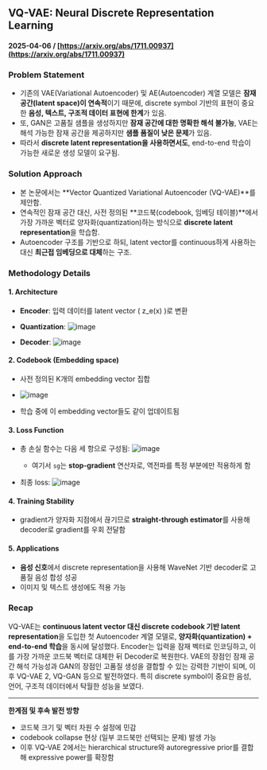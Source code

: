 ## VQ-VAE: Neural Discrete Representation Learning  
#### 2025-04-06 / [https://arxiv.org/abs/1711.00937](https://arxiv.org/abs/1711.00937)

### Problem Statement
- 기존의 VAE(Variational Autoencoder) 및 AE(Autoencoder) 계열 모델은 **잠재 공간(latent space)이 연속적**이기 때문에, discrete symbol 기반의 표현이 중요한 **음성, 텍스트, 구조적 데이터 표현에 한계**가 있음.
- 또, GAN은 고품질 샘플을 생성하지만 **잠재 공간에 대한 명확한 해석 불가능**, VAE는 해석 가능한 잠재 공간을 제공하지만 **샘플 품질이 낮은 문제**가 있음.
- 따라서 **discrete latent representation을 사용하면서도**, end-to-end 학습이 가능한 새로운 생성 모델이 요구됨.

### Solution Approach
- 본 논문에서는 **Vector Quantized Variational Autoencoder (VQ-VAE)**를 제안함.
- 연속적인 잠재 공간 대신, 사전 정의된 **코드북(codebook, 임베딩 테이블)**에서 가장 가까운 벡터로 양자화(quantization)하는 방식으로 **discrete latent representation**을 학습함.
- Autoencoder 구조를 기반으로 하되, latent vector를 continuous하게 사용하는 대신 **최근접 임베딩으로 대체**하는 구조.

### Methodology Details

#### 1. **Architecture**
- **Encoder**: 입력 데이터를 latent vector \( z_e(x) \)로 변환
- **Quantization**:
  ![image](https://github.com/user-attachments/assets/b29b2c48-81b2-4198-9909-61c43c33b3d3)

- **Decoder**:
  ![image](https://github.com/user-attachments/assets/4a59ed7a-9d6f-4402-aba2-49189bcf3e40)

#### 2. **Codebook (Embedding space)**
- 사전 정의된 K개의 embedding vector 집합
- ![image](https://github.com/user-attachments/assets/938f92f6-b971-4d3d-a53d-ddaad87e39a5)

- 학습 중에 이 embedding vector들도 같이 업데이트됨

#### 3. **Loss Function**
- 총 손실 함수는 다음 세 항으로 구성됨:
![image](https://github.com/user-attachments/assets/ec87b198-2015-49b8-a9b1-08ca51c718c4)
  - 여기서 `sg`는 **stop-gradient** 연산자로, 역전파를 특정 부분에만 적용하게 함

- 최종 loss:
![image](https://github.com/user-attachments/assets/86823ea9-3902-4de3-9c2f-c9dc60188bf9)


#### 4. **Training Stability**
- gradient가 양자화 지점에서 끊기므로 **straight-through estimator**를 사용해 decoder로 gradient를 우회 전달함

#### 5. **Applications**
- **음성 신호**에서 discrete representation을 사용해 WaveNet 기반 decoder로 고품질 음성 합성 성공
- 이미지 및 텍스트 생성에도 적용 가능

### Recap
VQ-VAE는 **continuous latent vector 대신 discrete codebook 기반 latent representation**을 도입한 첫 Autoencoder 계열 모델로, **양자화(quantization) + end-to-end 학습**을 동시에 달성했다. Encoder는 입력을 잠재 벡터로 인코딩하고, 이를 가장 가까운 코드북 벡터로 대체한 뒤 Decoder로 복원한다. VAE의 장점인 잠재 공간 해석 가능성과 GAN의 장점인 고품질 생성을 결합할 수 있는 강력한 기반이 되며, 이후 VQ-VAE 2, VQ-GAN 등으로 발전하였다. 특히 discrete symbol이 중요한 음성, 언어, 구조적 데이터에서 탁월한 성능을 보였다.

---

**한계점 및 후속 발전 방향**
- 코드북 크기 및 벡터 차원 수 설정에 민감
- codebook collapse 현상 (일부 코드북만 선택되는 문제) 발생 가능
- 이후 VQ-VAE 2에서는 hierarchical structure와 autoregressive prior를 결합해 expressive power를 확장함
